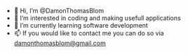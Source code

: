 - 👋 Hi, I’m @DamonThomasBlom
- 👀 I’m interested in coding and making usefull applications 
- 🌱 I’m currently learning software development 
- 📫 If you would like to contact me you can do so via damonthomasblom@gmail.com

<!---
DamonThomasBlom/DamonThomasBlom is a ✨ special ✨ repository because its `README.md` (this file) appears on your GitHub profile.
You can click the Preview link to take a look at your changes.
--->
